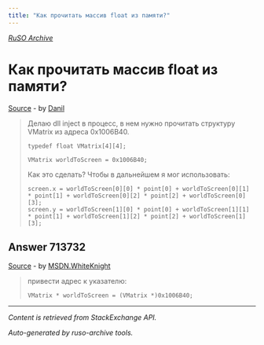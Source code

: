 ```yaml
---
title: "Как прочитать массив float из памяти?"
---
```

<p><i><a href="https://github.com/MSDN-WhiteKnight/ruso-archive/">RuSO Archive</a></i></p>
<h1>Как прочитать массив float из памяти?</h1>
<p><a href="https://ru.stackoverflow.com/questions/713729/%d0%9a%d0%b0%d0%ba-%d0%bf%d1%80%d0%be%d1%87%d0%b8%d1%82%d0%b0%d1%82%d1%8c-%d0%bc%d0%b0%d1%81%d1%81%d0%b8%d0%b2-float-%d0%b8%d0%b7-%d0%bf%d0%b0%d0%bc%d1%8f%d1%82%d0%b8">Source</a> - by <a href="https://ru.stackoverflow.com/users/214787/danil">Danil</a></p>
<blockquote>
<p>Делаю dll inject в процесс, в нем нужно прочитать структуру VMatrix из адреса 0x1006B40.</p>

<pre><code>typedef float VMatrix[4][4];

VMatrix worldToScreen = 0x1006B40;
</code></pre>

<p>Как это сделать?
Чтобы в дальнейшем я мог использовать:</p>

<pre><code>screen.x = worldToScreen[0][0] * point[0] + worldToScreen[0][1] * point[1] + worldToScreen[0][2] * point[2] + worldToScreen[0][3];
screen.y = worldToScreen[1][0] * point[0] + worldToScreen[1][1] * point[1] + worldToScreen[1][2] * point[2] + worldToScreen[1][3];
</code></pre>

</blockquote>
<h2>Answer 713732</h2>
<p><a href="https://ru.stackoverflow.com/a/713732/">Source</a> - by <a href="https://ru.stackoverflow.com/users/240512/msdn-whiteknight">MSDN.WhiteKnight</a></p>
<blockquote>
<p>привести адрес к указателю:</p>

<pre><code>VMatrix * worldToScreen = (VMatrix *)0x1006B40;
</code></pre>

</blockquote>
<hr/>
<p><i>Content is retrieved from StackExchange API. </i></p>
<p><i>Auto-generated by ruso-archive tools. </i></p>
